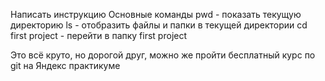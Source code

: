 Написать инструкцию
Основные команды
pwd - показать текущую директорию
ls - отобразить файлы и папки в текущей директории
cd first project - перейти в папку first project

Это всё круто, но дорогой друг, можно же пройти бесплатный курс по git на Яндекс практикуме
